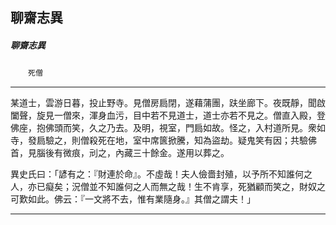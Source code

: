 

## 聊齋志異

##### 聊齋志異
　　`死僧`

* * *

某道士，雲游日暮，投止野寺。見僧房扃閉，遂藉蒲團，趺坐廊下。夜既靜，聞啟闔聲，旋見一僧來，渾身血污，目中若不見道士，道士亦若不見之。僧直入殿，登佛座，抱佛頭而笑，久之乃去。及明，視室，門扃如故。怪之，入村道所見。衆如寺，發扃驗之，則僧殺死在地，室中席篋掀騰，知為盜劫。疑鬼笑有因；共驗佛首，見腦後有微痕，刓之，內藏三十餘金。遂用以葬之。

異史氏曰：「諺有之：『財連於命』。不虛哉！夫人儉嗇封殖，以予所不知誰何之人，亦已癡矣；況僧並不知誰何之人而無之哉！生不肯享，死猶顧而笑之，財奴之可歎如此。佛云：『一文將不去，惟有業隨身。』其僧之謂夫！」

* * *

